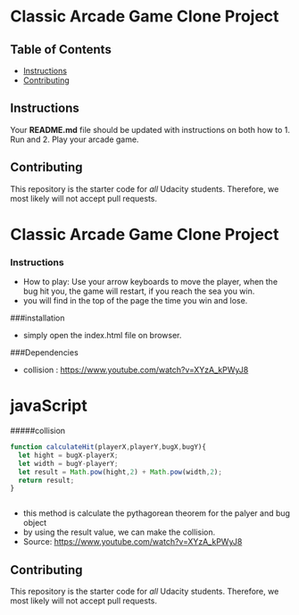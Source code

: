 # Classic Arcade Game Clone Project

## Table of Contents

- [Instructions](#instructions)
- [Contributing](#contributing)

## Instructions


Your **README.md** file should be updated with instructions on both how to 1. Run and 2. Play your arcade game.


## Contributing

This repository is the starter code for _all_ Udacity students. Therefore, we most likely will not accept pull requests.
# Classic Arcade Game Clone Project



### Instructions
- How to play: Use your arrow keyboards to move the player, when the bug hit you, the game will restart, if you reach the sea you win.
- you will find in the top of the page the time you win and lose.

###installation
- simply open the index.html file on browser.

###Dependencies
- collision  : https://www.youtube.com/watch?v=XYzA_kPWyJ8

# javaScript
#####collision
```javascript
function calculateHit(playerX,playerY,bugX,bugY){
  let hight = bugX-playerX;
  let width = bugY-playerY;
  let result = Math.pow(hight,2) + Math.pow(width,2);
  return result;
}



```
- this method is calculate the pythagorean theorem for the palyer and bug object
- by using the result value, we can make the collision.
- Source: https://www.youtube.com/watch?v=XYzA_kPWyJ8



## Contributing

This repository is the starter code for _all_ Udacity students. Therefore, we most likely will not accept pull requests.
